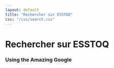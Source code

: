 ```yaml
---
layout: default
title: "Rechercher sur ESSTOQ"
css: "/css/search.css"
---
```


# Rechercher sur ESSTOQ

### Using the Amazing Google

<div id="google-custom-search">
<script>
  (function() {
    var cx = '012463269255929459143:2hi-bq_k_oy';
    var gcse = document.createElement('script');
    gcse.type = 'text/javascript';
    gcse.async = true;
    gcse.src = 'https://cse.google.com/cse.js?cx=' + cx;
    var s = document.getElementsByTagName('script')[0];
    s.parentNode.insertBefore(gcse, s);
  })();
</script>
<gcse:searchbox></gcse:searchbox>
<gcse:searchresults></gcse:searchresults>
</div>
